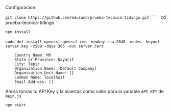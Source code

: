 Configuracion:

```git clone https://github.com/edusand/prueba-tecnica-tidingo.git````
```cd prueba-tecnica-tidingo```

```npm install```

```sudo dnf install openssl```
```openssl req -newkey rsa:2048 -nodes -keyout server.key -x509 -days 365 -out server.cert```
```
	Country Name: MX
	State or Province: Nayarit
	City: Tepic
	Organization Name: [Default Company]
	Organization Unit Name: []
	Common Name: localhost
	Email Address: []
```
Ahora tomas tu API Key y la insertas como valor para la variable `API_KEY` de `main.js`

```npm start```
